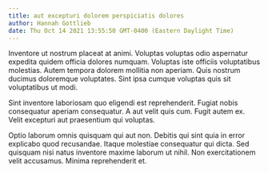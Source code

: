 ```yaml
---
title: aut excepturi dolorem perspiciatis dolores
author: Hannah Gottlieb
date: Thu Oct 14 2021 13:55:50 GMT-0400 (Eastern Daylight Time)
---
```

Inventore ut nostrum placeat at animi. Voluptas voluptas odio aspernatur expedita quidem officia dolores numquam. Voluptas iste officiis voluptatibus molestias. Autem tempora dolorem mollitia non aperiam. Quis nostrum ducimus doloremque voluptates. Sint ipsa cumque voluptas quis sit voluptatibus ut modi.

 Sint inventore laboriosam quo eligendi est reprehenderit. Fugiat nobis consequatur aperiam consequatur. A aut velit quis cum. Fugit autem ex. Velit excepturi aut praesentium qui voluptas.

 Optio laborum omnis quisquam qui aut non. Debitis qui sint quia in error explicabo quod recusandae. Itaque molestiae consequatur qui dicta. Sed quisquam nisi natus inventore maxime laborum ut nihil. Non exercitationem velit accusamus. Minima reprehenderit et.